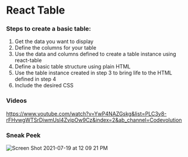 # React Table

### Steps to create a basic table:  
1. Get the data you want to display
2. Define the columns for your table
3. Use the data and columns defined to create a table instance using react-table
4. Define a basic table structure using plain HTML
5. Use the table instance created in step 3 to bring life to the HTML defined in step 4
6. Include the desired CSS

### Videos  
https://www.youtube.com/watch?v=YwP4NAZGskg&list=PLC3y8-rFHvwgWTSrDiwmUsl4ZvipOw9Cz&index=2&ab_channel=Codevolution  

### Sneak Peek  
![Screen Shot 2021-07-19 at 12 09 21 PM](https://user-images.githubusercontent.com/22514083/126192034-9e3eca3f-1479-45ee-88c2-3d9626479c85.png)

